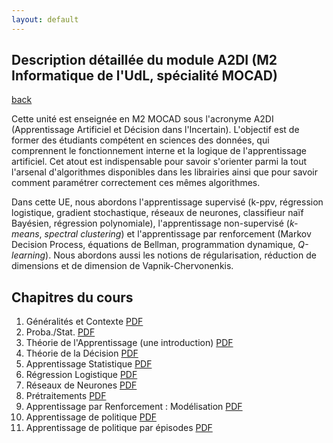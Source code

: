 ```yaml
---
layout: default
---
```


## Description détaillée du module A2DI (M2 Informatique de l'UdL, spécialité MOCAD)



[back](./)

Cette unité est enseignée en M2 MOCAD sous l'acronyme A2DI (Apprentissage Artificiel et Décision dans l'Incertain). L'objectif est de former des étudiants compétent en sciences des données, qui comprennent le fonctionnement interne et la logique de l'apprentissage artificiel. Cet atout est indispensable pour savoir s'orienter parmi la tout l'arsenal d'algorithmes disponibles dans les librairies ainsi que pour savoir comment paramétrer correctement ces mêmes algorithmes.

Dans cette UE, nous abordons l'apprentissage supervisé (k-ppv, régression logistique, gradient stochastique, réseaux de neurones, classifieur naïf Bayésien, régression polynomiale), l'apprentissage non-supervisé (_k-means_, _spectral clustering_) et l'apprentissage par renforcement (Markov Decision Process, équations de Bellman, programmation dynamique, _Q-learning_). Nous abordons aussi les notions de régularisation, réduction de dimensions et de dimension de Vapnik-Chervonenkis. 

## Chapitres du cours

1. Généralités et Contexte [PDF](./assets/files/a2di/ML1.pdf)
2. Proba./Stat. [PDF](./assets/files/a2di/ML2.pdf)
3. Théorie de l'Apprentissage (une introduction) [PDF](./assets/files/a2di/ML3.pdf)
4. Théorie de la Décision [PDF](./assets/files/a2di/ML4.pdf)
5. Apprentissage Statistique [PDF](./assets/files/a2di/ML5.pdf)
6. Régression Logistique [PDF](./assets/files/a2di/ML6.pdf)
7. Réseaux de Neurones [PDF](./assets/files/a2di/ML7.pdf)
8. Prétraitements [PDF](./assets/files/a2di/ML8.pdf)
9. Apprentissage par Renforcement : Modélisation [PDF](./assets/files/a2di/ML9.pdf)
10. Apprentissage de politique [PDF](./assets/files/a2di/ML10.pdf)
11. Apprentissage de politique par épisodes [PDF](./assets/files/a2di/ML11.pdf)
